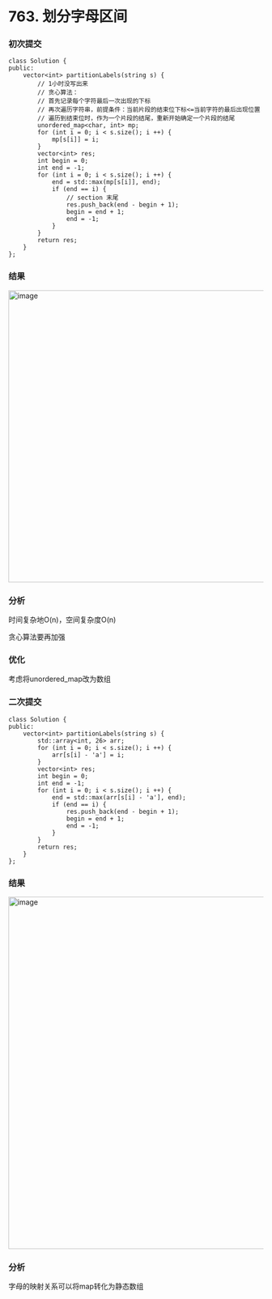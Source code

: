 # 763. 划分字母区间

### 初次提交
```
class Solution {
public:
    vector<int> partitionLabels(string s) {
        // 1小时没写出来
        // 贪心算法：
        // 首先记录每个字符最后一次出现的下标
        // 再次遍历字符串，前提条件：当前片段的结束位下标<=当前字符的最后出现位置
        // 遍历到结束位时，作为一个片段的结尾，重新开始确定一个片段的结尾
        unordered_map<char, int> mp;
        for (int i = 0; i < s.size(); i ++) {
            mp[s[i]] = i;
        }
        vector<int> res;
        int begin = 0;
        int end = -1;
        for (int i = 0; i < s.size(); i ++) {
            end = std::max(mp[s[i]], end);
            if (end == i) {
                // section 末尾
                res.push_back(end - begin + 1);
                begin = end + 1;
                end = -1;
            }
        }
        return res;
    }
};
```
### 结果
<img width="898" height="577" alt="image" src="https://github.com/user-attachments/assets/a850b788-11f9-4c68-8a08-a8a720166363" />

### 分析

时间复杂地O(n)，空间复杂度O(n)

贪心算法要再加强

### 优化

考虑将unordered_map改为数组

### 二次提交
```
class Solution {
public:
    vector<int> partitionLabels(string s) {
        std::array<int, 26> arr;
        for (int i = 0; i < s.size(); i ++) {
            arr[s[i] - 'a'] = i;
        }
        vector<int> res;
        int begin = 0;
        int end = -1;
        for (int i = 0; i < s.size(); i ++) {
            end = std::max(arr[s[i] - 'a'], end);
            if (end == i) {
                res.push_back(end - begin + 1);
                begin = end + 1;
                end = -1;
            }
        }
        return res;
    }
};
```

### 结果
<img width="880" height="696" alt="image" src="https://github.com/user-attachments/assets/74dea1ff-02d5-4b12-b493-a17ee180248a" />

### 分析
字母的映射关系可以将map转化为静态数组

